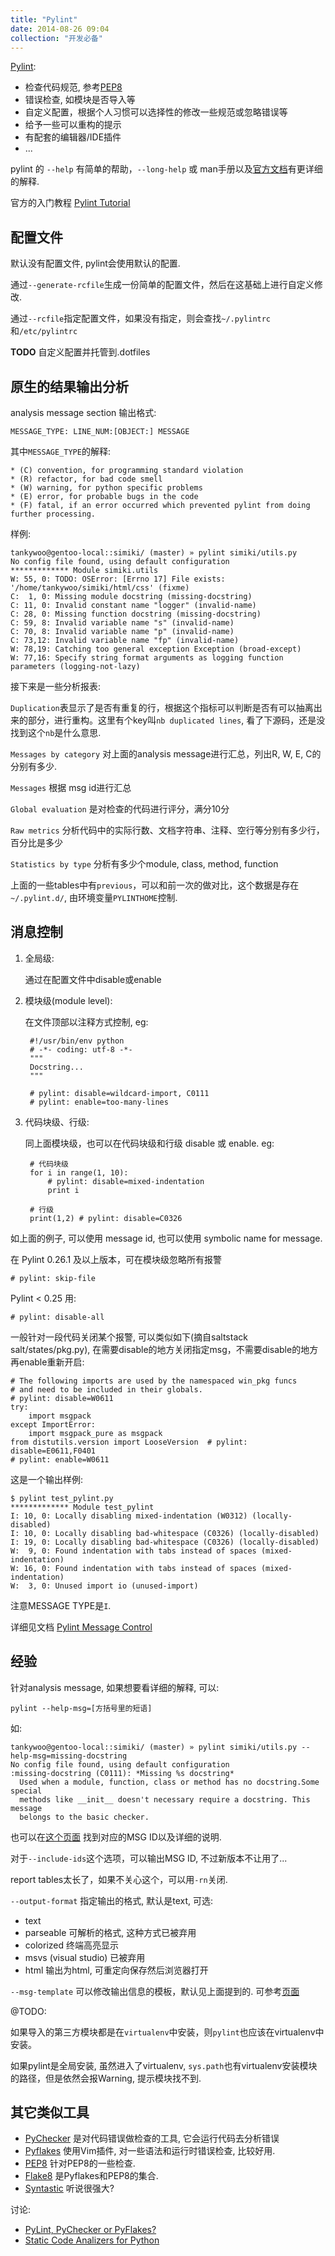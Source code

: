 ```yaml
---
title: "Pylint"
date: 2014-08-26 09:04
collection: "开发必备"
---
```


[Pylint](http://www.pylint.org):

* 检查代码规范, 参考[PEP8](http://legacy.python.org/dev/peps/pep-0008/)
* 错误检查, 如模块是否导入等
* 自定义配置，根据个人习惯可以选择性的修改一些规范或忽略错误等
* 给予一些可以重构的提示
* 有配套的编辑器/IDE插件
* ...

pylint 的 `--help` 有简单的帮助，`--long-help` 或 man手册以及[官方文档](http://docs.pylint.org/)有更详细的解释.

官方的入门教程 [Pylint Tutorial](http://docs.pylint.org/tutorial.html)

## 配置文件 ##

默认没有配置文件, pylint会使用默认的配置.

通过`--generate-rcfile`生成一份简单的配置文件，然后在这基础上进行自定义修改.

通过`--rcfile`指定配置文件，如果没有指定，则会查找`~/.pylintrc`和`/etc/pylintrc`

**TODO** 自定义配置并托管到.dotfiles

## 原生的结果输出分析 ##

analysis message section 输出格式:

    MESSAGE_TYPE: LINE_NUM:[OBJECT:] MESSAGE

其中`MESSAGE_TYPE`的解释:

    * (C) convention, for programming standard violation
    * (R) refactor, for bad code smell
    * (W) warning, for python specific problems
    * (E) error, for probable bugs in the code
    * (F) fatal, if an error occurred which prevented pylint from doing further processing.

样例:

    tankywoo@gentoo-local::simiki/ (master) » pylint simiki/utils.py
    No config file found, using default configuration
    ************* Module simiki.utils
    W: 55, 0: TODO: OSError: [Errno 17] File exists: '/home/tankywoo/simiki/html/css' (fixme)
    C:  1, 0: Missing module docstring (missing-docstring)
    C: 11, 0: Invalid constant name "logger" (invalid-name)
    C: 28, 0: Missing function docstring (missing-docstring)
    C: 59, 8: Invalid variable name "s" (invalid-name)
    C: 70, 8: Invalid variable name "p" (invalid-name)
    C: 73,12: Invalid variable name "fp" (invalid-name)
    W: 78,19: Catching too general exception Exception (broad-except)
    W: 77,16: Specify string format arguments as logging function parameters (logging-not-lazy)


接下来是一些分析报表:

`Duplication`表显示了是否有重复的行，根据这个指标可以判断是否有可以抽离出来的部分，进行重构。这里有个key叫`nb duplicated lines`, 看了下源码，还是没找到这个`nb`是什么意思.

`Messages by category` 对上面的analysis message进行汇总，列出R, W, E, C的分别有多少.

`Messages` 根据 msg id进行汇总

`Global evaluation` 是对检查的代码进行评分，满分10分

`Raw metrics` 分析代码中的实际行数、文档字符串、注释、空行等分别有多少行，百分比是多少

`Statistics by type` 分析有多少个module, class, method, function

上面的一些tables中有`previous`，可以和前一次的做对比，这个数据是存在`~/.pylint.d/`, 由环境变量`PYLINTHOME`控制.


## 消息控制 ##

1. 全局级:

    通过在配置文件中disable或enable

2. 模块级(module level):

    在文件顶部以注释方式控制, eg:

        #!/usr/bin/env python
        # -*- coding: utf-8 -*-
        """
        Docstring...
        """

        # pylint: disable=wildcard-import, C0111
        # pylint: enable=too-many-lines

3. 代码块级、行级:

    同上面模块级，也可以在代码块级和行级 disable 或 enable. eg:

        # 代码块级
        for i in range(1, 10):
            # pylint: disable=mixed-indentation
            print i

        # 行级
        print(1,2) # pylint: disable=C0326


如上面的例子, 可以使用 message id, 也可以使用 symbolic name for message.

在 Pylint 0.26.1 及以上版本，可在模块级忽略所有报警

    # pylint: skip-file

Pylint < 0.25 用:

    # pylint: disable-all


一般针对一段代码关闭某个报警, 可以类似如下(摘自saltstack salt/states/pkg.py), 在需要disable的地方关闭指定msg，不需要disable的地方再enable重新开启:

    # The following imports are used by the namespaced win_pkg funcs
    # and need to be included in their globals.
    # pylint: disable=W0611
    try:
        import msgpack
    except ImportError:
        import msgpack_pure as msgpack
    from distutils.version import LooseVersion  # pylint: disable=E0611,F0401
    # pylint: enable=W0611


这是一个输出样例:

    $ pylint test_pylint.py
    ************* Module test_pylint
    I: 10, 0: Locally disabling mixed-indentation (W0312) (locally-disabled)
    I: 10, 0: Locally disabling bad-whitespace (C0326) (locally-disabled)
    I: 19, 0: Locally disabling bad-whitespace (C0326) (locally-disabled)
    W:  9, 0: Found indentation with tabs instead of spaces (mixed-indentation)
    W: 16, 0: Found indentation with tabs instead of spaces (mixed-indentation)
    W:  3, 0: Unused import io (unused-import)

注意MESSAGE TYPE是`I`.

详细见文档 [Pylint Message Control](http://docs.pylint.org/faq.html#message-control)

## 经验 ##

针对analysis message, 如果想要看详细的解释, 可以:

    pylint --help-msg=[方括号里的短语]

如:

    tankywoo@gentoo-local::simiki/ (master) » pylint simiki/utils.py --help-msg=missing-docstring
    No config file found, using default configuration
    :missing-docstring (C0111): *Missing %s docstring*
      Used when a module, function, class or method has no docstring.Some special
      methods like __init__ doesn't necessary require a docstring. This message
      belongs to the basic checker.

也可以在[这个页面](http://pylint-messages.wikidot.com/all-messages) 找到对应的MSG ID以及详细的说明.

对于`--include-ids`这个选项，可以输出MSG ID, 不过新版本不让用了...

report tables太长了，如果不关心这个，可以用`-rn`关闭.

`--output-format` 指定输出的格式, 默认是text, 可选:

* text
* parseable 可解析的格式, 这种方式已被弃用
* colorized 终端高亮显示
* msvs (visual studio) 已被弃用
* html 输出为html, 可重定向保存然后浏览器打开

`--msg-template` 可以修改输出信息的模板，默认见上面提到的. 可参考[页面](http://docs.pylint.org/output.html)

@TODO:

如果导入的第三方模块都是在`virtualenv`中安装，则`pylint`也应该在virtualenv中安装。

如果pylint是全局安装, 虽然进入了virtualenv, `sys.path`也有virtualenv安装模块的路径，但是依然会报Warning, 提示模块找不到.

## 其它类似工具 ##

* [PyChecker](http://pychecker.sourceforge.net/) 是对代码错误做检查的工具, 它会运行代码去分析错误
* [Pyflakes](https://pypi.python.org/pypi/pyflakes) 使用Vim插件, 对一些语法和运行时错误检查, 比较好用.
* [PEP8](https://pypi.python.org/pypi/pep8) 针对PEP8的一些检查.
* [Flake8](https://pypi.python.org/pypi/flake8) 是Pyflakes和PEP8的集合.
* [Syntastic](https://github.com/scrooloose/syntastic) 听说很强大?

讨论:

* [PyLint, PyChecker or PyFlakes?](http://stackoverflow.com/questions/1428872/pylint-pychecker-or-pyflakes)
* [Static Code Analizers for Python](http://doughellmann.com/2008/03/01/static-code-analizers-for-python.html)
